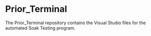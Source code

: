 # Prior_Terminal
The Prior_Terminal repository contains the Visual Studio files for the automated Soak Testing program.
